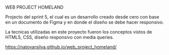 WEB PROJECT HOMELAND

Projecto del sprint 5, el cual es un desarrollo creado desde cero con base en un documento de Figma y en donde el diseño se debe hacer responsivo.

La tecnicas utilizadas en este proyecto fueron los conceptos vistos de HTML5, CSS, diseño responsivo con media queries.

https://natovarsilva.github.io/web_project_homeland/
